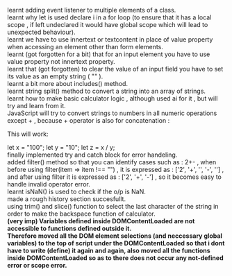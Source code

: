 learnt adding event listener to multiple elements of a class.<br>
learnt why let is used declare i in a for loop (to ensure that it has a local scope , if left undeclared it would have global scope which will lead to unexpected behaviour).<br>
learnt we have to use innertext or textcontent in place of value property when accessing an element other than form elements.<br>
learnt (got forgotten for a bit) that for an input element you have to use value property not innertext property.<br>
learnt that (got forgotten) to clear the value of an input field you have to set its value as an empty string ( "" ).<br>
learnt a bit more about includes() method.<br>
learnt string split() method to convert a string into an array of strings.<br>
learnt how to make basic calculator logic , although used ai for it , but will try and learn from it.<br>
JavaScript will try to convert strings to numbers in all numeric operations except + , because + operator is also for concatenation :

This will work:

let x = "100";
let y = "10";
let z = x / y;
<br>
finally implemented try and catch block for error handeling.<br>
added filter() method so that you can identify cases such as : 2+- , when before using filter(item => item !== "") , it is expressed as : ['2', '+', '', '-', ''] , and after using filter it is expressed as : ['2', '+', '-'] , so it becomes easy to handle invalid operator error.<br>
learnt isNaN() is used to check if the o/p is NaN.<br>
made a rough history section succesfullt.<br>
using trim() and slice() function to select the last character of the string in order to make the backspace function of calculator.<br>
<strong>(very imp) <strong>Variables defined inside DOMContentLoaded are not accessible to functions defined outside it.<br>
Therefore moved all the DOM element selections (and neccessary global variables) to the top of script under the DOMContentLoaded so that i dont have to write (define) it again and again, also moved all the functions inside DOMContentLoaded so as to there does not occur any not-defined error or scope error.<br>
